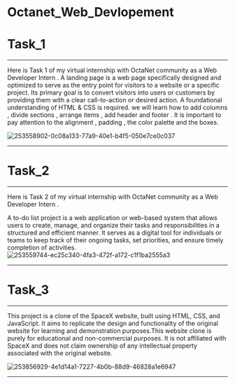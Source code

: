 # Octanet_Web_Devlopement
# Task_1
____________________________________________________________________________________________________________________________________________________________________________________________________________________
Here is Task 1 of my virtual internship with OctaNet community as a Web Developer Intern . A landing page is a web page specifically designed and optimized to serve as the entry point for visitors to a website or a specific project. Its primary goal is to convert visitors into users or customers by providing them with a clear call-to-action or desired action. A foundational understanding of HTML & CSS is required. we will learn how to add columns , divide sections , arrange items , add header and footer . It is important to pay attention to the alignment , padding , the color palette and the boxes.

![253558902-0c08a133-77a9-40e1-b4f5-050e7ce0c037](https://github.com/Ashok-713/Octanet_Web_Devlopement/assets/102814093/b0461f64-4ea5-4a0f-b63b-6fcfcafd1727)

____________________________________________________________________________________________________________________________________________________________________________________________________________________
# Task_2
____________________________________________________________________________________________________________________________________________________________________________________________________________________
Here is Task 2 of my virtual internship with OctaNet community as a Web Developer Intern .

A to-do list project is a web application or web-based system that allows users to create, manage, and organize their tasks and responsibilities in a structured and efficient manner. It serves as a digital tool for individuals or teams to keep track of their ongoing tasks, set priorities, and ensure timely completion of activities.
![253559744-ec25c340-4fa3-472f-a172-c1f1ba2555a3](https://github.com/Ashok-713/Octanet_Web_Devlopement/assets/102814093/6b6c06a5-5583-4586-9127-c9a0d46891a3)


____________________________________________________________________________________________________________________________________________________________________________________________________________________
# Task_3
_______________________________________________________________________________________________________________________________________________________________________________________________________________________
This project is a clone of the SpaceX website, built using HTML, CSS, and JavaScript. It aims to replicate the design and functionality of the original website for learning and demonstration purposes.This website clone is purely for educational and non-commercial purposes. It is not affiliated with SpaceX and does not claim ownership of any intellectual property associated with the original website.

![253856929-4e1d14a1-7227-4b0b-88d9-46828a1e6947](https://github.com/Ashok-713/Octanet_Web_Devlopement/assets/102814093/3d9f0c48-da20-4719-9abe-3e1425f32b3e)

____________________________________________________________________________________________________________________________________________________________________________________________________________________
